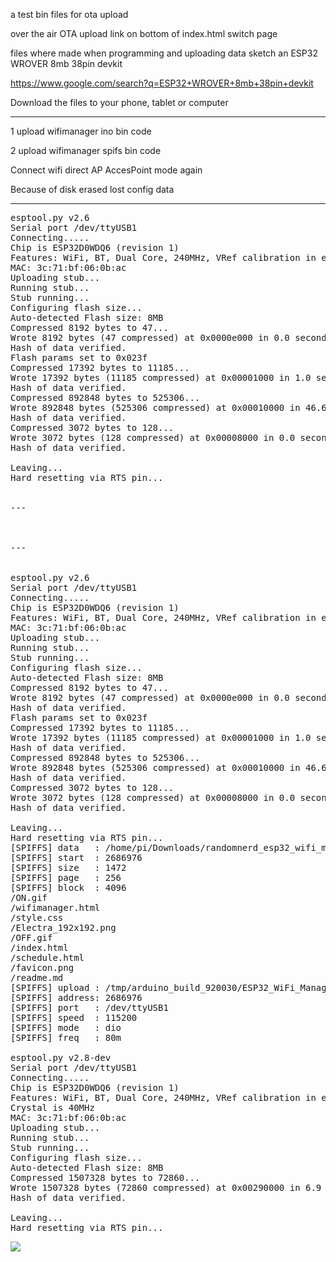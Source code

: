 a test bin files for ota upload

over the air OTA upload link on bottom of index.html switch page

files where made when programming and uploading data sketch an ESP32 WROVER 8mb 38pin devkit

https://www.google.com/search?q=ESP32+WROVER+8mb+38pin+devkit

Download the files to your phone, tablet or computer

---

1 upload wifimanager ino bin code

2 upload wifimanager spifs bin code

Connect wifi direct AP AccesPoint mode again

Because of disk erased lost config data

---

<pre>
esptool.py v2.6
Serial port /dev/ttyUSB1
Connecting.....
Chip is ESP32D0WDQ6 (revision 1)
Features: WiFi, BT, Dual Core, 240MHz, VRef calibration in efuse, Coding Scheme None
MAC: 3c:71:bf:06:0b:ac
Uploading stub...
Running stub...
Stub running...
Configuring flash size...
Auto-detected Flash size: 8MB
Compressed 8192 bytes to 47...
Wrote 8192 bytes (47 compressed) at 0x0000e000 in 0.0 seconds (effective 5905.3 kbit/s)...
Hash of data verified.
Flash params set to 0x023f
Compressed 17392 bytes to 11185...
Wrote 17392 bytes (11185 compressed) at 0x00001000 in 1.0 seconds (effective 140.4 kbit/s)...
Hash of data verified.
Compressed 892848 bytes to 525306...
Wrote 892848 bytes (525306 compressed) at 0x00010000 in 46.6 seconds (effective 153.3 kbit/s)...
Hash of data verified.
Compressed 3072 bytes to 128...
Wrote 3072 bytes (128 compressed) at 0x00008000 in 0.0 seconds (effective 1259.2 kbit/s)...
Hash of data verified.

Leaving...
Hard resetting via RTS pin...


---



---


esptool.py v2.6
Serial port /dev/ttyUSB1
Connecting.....
Chip is ESP32D0WDQ6 (revision 1)
Features: WiFi, BT, Dual Core, 240MHz, VRef calibration in efuse, Coding Scheme None
MAC: 3c:71:bf:06:0b:ac
Uploading stub...
Running stub...
Stub running...
Configuring flash size...
Auto-detected Flash size: 8MB
Compressed 8192 bytes to 47...
Wrote 8192 bytes (47 compressed) at 0x0000e000 in 0.0 seconds (effective 5905.3 kbit/s)...
Hash of data verified.
Flash params set to 0x023f
Compressed 17392 bytes to 11185...
Wrote 17392 bytes (11185 compressed) at 0x00001000 in 1.0 seconds (effective 140.4 kbit/s)...
Hash of data verified.
Compressed 892848 bytes to 525306...
Wrote 892848 bytes (525306 compressed) at 0x00010000 in 46.6 seconds (effective 153.3 kbit/s)...
Hash of data verified.
Compressed 3072 bytes to 128...
Wrote 3072 bytes (128 compressed) at 0x00008000 in 0.0 seconds (effective 1259.2 kbit/s)...
Hash of data verified.

Leaving...
Hard resetting via RTS pin...
[SPIFFS] data   : /home/pi/Downloads/randomnerd_esp32_wifi_manager-main/ESP32_WiFi_Manager/data
[SPIFFS] start  : 2686976
[SPIFFS] size   : 1472
[SPIFFS] page   : 256
[SPIFFS] block  : 4096
/ON.gif
/wifimanager.html
/style.css
/Electra_192x192.png
/OFF.gif
/index.html
/schedule.html
/favicon.png
/readme.md
[SPIFFS] upload : /tmp/arduino_build_920030/ESP32_WiFi_Manager.spiffs.bin
[SPIFFS] address: 2686976
[SPIFFS] port   : /dev/ttyUSB1
[SPIFFS] speed  : 115200
[SPIFFS] mode   : dio
[SPIFFS] freq   : 80m

esptool.py v2.8-dev
Serial port /dev/ttyUSB1
Connecting.....
Chip is ESP32D0WDQ6 (revision 1)
Features: WiFi, BT, Dual Core, 240MHz, VRef calibration in efuse, Coding Scheme None
Crystal is 40MHz
MAC: 3c:71:bf:06:0b:ac
Uploading stub...
Running stub...
Stub running...
Configuring flash size...
Auto-detected Flash size: 8MB
Compressed 1507328 bytes to 72860...
Wrote 1507328 bytes (72860 compressed) at 0x00290000 in 6.9 seconds (effective 1742.9 kbit/s)...
Hash of data verified.

Leaving...
Hard resetting via RTS pin...
</pre>
<img src="https://github.com/ldijkman/randomnerd_esp32_wifi_manager/blob/main/BIN_OTA/Screenshot_20220109-190625_Chrome.jpg">
